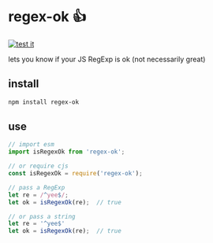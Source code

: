 # regex-ok  👍

[![test it](https://github.com/ctcpip/regex-ok/actions/workflows/yee.yml/badge.svg)](https://github.com/ctcpip/regex-ok/actions/workflows/yee.yml)

lets you know if your JS RegExp is ok (not necessarily great)

## install

```sh
npm install regex-ok
```

## use

```js
// import esm
import isRegexOk from 'regex-ok';

// or require cjs
const isRegexOk = require('regex-ok');

// pass a RegExp
let re = /^yee$/;
let ok = isRegexOk(re);  // true

// or pass a string
let re = '^yee$'
let ok = isRegexOk(re);  // true
```
